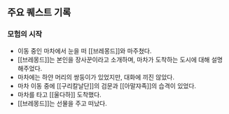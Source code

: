 ## 주요 퀘스트 기록

### 모험의 시작

- 이동 중인 마차에서 눈을 떠 [[브레몽드]]와 마주쳤다.
- [[브레몽드]]는 본인을 장사꾼이라고 소개하며, 마차가 도착하는 도시에 대해 설명해주었다.
- 마차에는 하얀 머리의 쌍둥이가 있었지만, 대화에 끼진 않았다.
- 마차 이동 중에 [[구리칼날단]]의 검문과 [[아말쟈족]]의 습격이 있었다.
- 마차를 타고 [[울다하]] 도착했다.
- [[브레몽드]]는 선물을 주고 떠났다.
